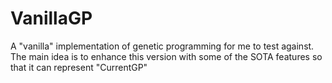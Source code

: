 # VanillaGP
A "vanilla" implementation of genetic programming for me to test against. The main idea is to enhance this version with some of the SOTA features so that it can represent "CurrentGP"
